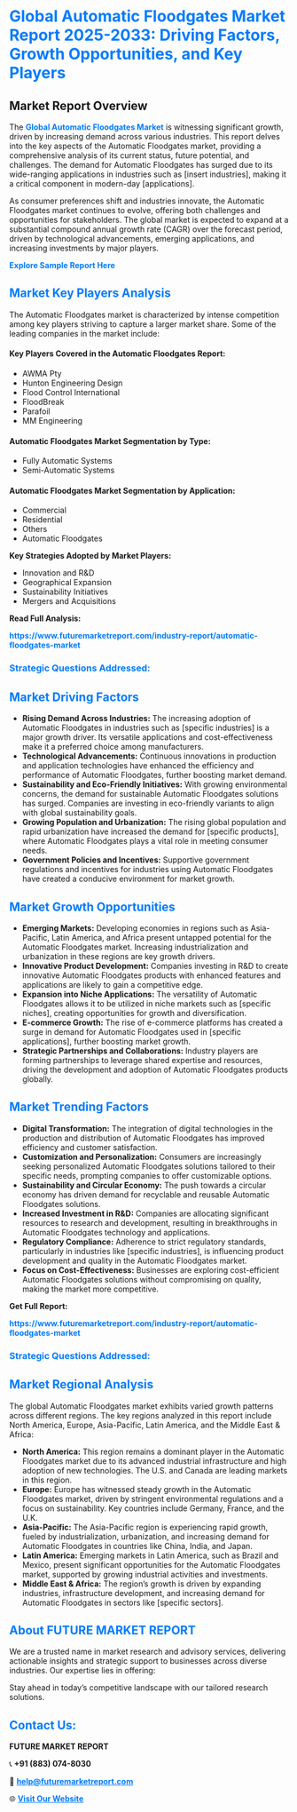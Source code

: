 <h1 style="color: #007BFF;">Global Automatic Floodgates Market Report 2025-2033: Driving Factors, Growth Opportunities, and Key Players</h1>

<section id="overview">
<h2>Market Report Overview</h2>
<p>The <a href="https://www.futuremarketreport.com/industry-report/automatic-floodgates-market" style="color: #007BFF; text-decoration: none;"><strong>Global Automatic Floodgates Market</strong></a> is witnessing significant growth, driven by increasing demand across various industries. This report delves into the key aspects of the Automatic Floodgates market, providing a comprehensive analysis of its current status, future potential, and challenges. The demand for Automatic Floodgates has surged due to its wide-ranging applications in industries such as [insert industries], making it a critical component in modern-day [applications].</p>
<p>As consumer preferences shift and industries innovate, the Automatic Floodgates market continues to evolve, offering both challenges and opportunities for stakeholders. The global market is expected to expand at a substantial compound annual growth rate (CAGR) over the forecast period, driven by technological advancements, emerging applications, and increasing investments by major players.</p>
</section>

<section id="overview">
<p><a href="https://www.futuremarketreport.com/request-sample/reportId=124775" style="color: #007BFF; text-decoration: none;"><strong>Explore Sample Report Here</strong></a></p>
</section>

<section id="key-players">
<h2 style="color: #007BFF;">Market Key Players Analysis</h2>
<p>The Automatic Floodgates market is characterized by intense competition among key players striving to capture a larger market share. Some of the leading companies in the market include:</p>
<h4>Key Players Covered in the Automatic Floodgates Report:</h4>
<ul><li>AWMA Pty</li><li>Hunton Engineering Design</li><li>Flood Control International</li><li>FloodBreak</li><li>Parafoil</li><li>MM Engineering</li></ul>
<h4>Automatic Floodgates Market Segmentation by Type:</h4>
<ul><li>Fully Automatic Systems</li><li>Semi-Automatic Systems</li></ul>

<h4>Automatic Floodgates Market Segmentation by Application:</h4>
<ul><li>Commercial</li><li>Residential</li><li>Others</li><li>Automatic Floodgates</li></ul>
<p><strong>Key Strategies Adopted by Market Players:</strong></p>
<ul>
<li>Innovation and R&D</li>
<li>Geographical Expansion</li>
<li>Sustainability Initiatives</li>
<li>Mergers and Acquisitions</li>
</ul>
</section>

<section>
<p><strong>Read Full Analysis: </strong></p><a href="https://www.futuremarketreport.com/industry-report/automatic-floodgates-market" style="color: #007BFF; text-decoration: none;"><strong>https://www.futuremarketreport.com/industry-report/automatic-floodgates-market</strong></a>
<h3 style="color: #007BFF;">Strategic Questions Addressed:</h3>
</section>

<section id="driving-factors">
<h2 style="color: #007BFF;">Market Driving Factors</h2>
<ul>
<li><strong>Rising Demand Across Industries:</strong> The increasing adoption of Automatic Floodgates in industries such as [specific industries] is a major growth driver. Its versatile applications and cost-effectiveness make it a preferred choice among manufacturers.</li>
<li><strong>Technological Advancements:</strong> Continuous innovations in production and application technologies have enhanced the efficiency and performance of Automatic Floodgates, further boosting market demand.</li>
<li><strong>Sustainability and Eco-Friendly Initiatives:</strong> With growing environmental concerns, the demand for sustainable Automatic Floodgates solutions has surged. Companies are investing in eco-friendly variants to align with global sustainability goals.</li>
<li><strong>Growing Population and Urbanization:</strong> The rising global population and rapid urbanization have increased the demand for [specific products], where Automatic Floodgates plays a vital role in meeting consumer needs.</li>
<li><strong>Government Policies and Incentives:</strong> Supportive government regulations and incentives for industries using Automatic Floodgates have created a conducive environment for market growth.</li>
</ul>
</section>

<section id="growth-opportunities">
<h2 style="color: #007BFF;">Market Growth Opportunities</h2>
<ul>
<li><strong>Emerging Markets:</strong> Developing economies in regions such as Asia-Pacific, Latin America, and Africa present untapped potential for the Automatic Floodgates market. Increasing industrialization and urbanization in these regions are key growth drivers.</li>
<li><strong>Innovative Product Development:</strong> Companies investing in R&D to create innovative Automatic Floodgates products with enhanced features and applications are likely to gain a competitive edge.</li>
<li><strong>Expansion into Niche Applications:</strong> The versatility of Automatic Floodgates allows it to be utilized in niche markets such as [specific niches], creating opportunities for growth and diversification.</li>
<li><strong>E-commerce Growth:</strong> The rise of e-commerce platforms has created a surge in demand for Automatic Floodgates used in [specific applications], further boosting market growth.</li>
<li><strong>Strategic Partnerships and Collaborations:</strong> Industry players are forming partnerships to leverage shared expertise and resources, driving the development and adoption of Automatic Floodgates products globally.</li>
</ul>
</section>

<section id="trending-factors">
<h2 style="color: #007BFF;">Market Trending Factors</h2>
<ul>
<li><strong>Digital Transformation:</strong> The integration of digital technologies in the production and distribution of Automatic Floodgates has improved efficiency and customer satisfaction.</li>
<li><strong>Customization and Personalization:</strong> Consumers are increasingly seeking personalized Automatic Floodgates solutions tailored to their specific needs, prompting companies to offer customizable options.</li>
<li><strong>Sustainability and Circular Economy:</strong> The push towards a circular economy has driven demand for recyclable and reusable Automatic Floodgates solutions.</li>
<li><strong>Increased Investment in R&D:</strong> Companies are allocating significant resources to research and development, resulting in breakthroughs in Automatic Floodgates technology and applications.</li>
<li><strong>Regulatory Compliance:</strong> Adherence to strict regulatory standards, particularly in industries like [specific industries], is influencing product development and quality in the Automatic Floodgates market.</li>
<li><strong>Focus on Cost-Effectiveness:</strong> Businesses are exploring cost-efficient Automatic Floodgates solutions without compromising on quality, making the market more competitive.</li>
</ul>
</section>

<section>
<p><strong>Get Full Report: </strong></p><a href="https://www.futuremarketreport.com/industry-report/automatic-floodgates-market" style="color: #007BFF; text-decoration: none;"><strong>https://www.futuremarketreport.com/industry-report/automatic-floodgates-market</strong></a>
<h3 style="color: #007BFF;">Strategic Questions Addressed:</h3>
</section>


<section id="regional-analysis">
<h2 style="color: #007BFF;">Market Regional Analysis</h2>
<p>The global Automatic Floodgates market exhibits varied growth patterns across different regions. The key regions analyzed in this report include North America, Europe, Asia-Pacific, Latin America, and the Middle East & Africa:</p>
<ul>
<li><strong>North America:</strong> This region remains a dominant player in the Automatic Floodgates market due to its advanced industrial infrastructure and high adoption of new technologies. The U.S. and Canada are leading markets in this region.</li>
<li><strong>Europe:</strong> Europe has witnessed steady growth in the Automatic Floodgates market, driven by stringent environmental regulations and a focus on sustainability. Key countries include Germany, France, and the U.K.</li>
<li><strong>Asia-Pacific:</strong> The Asia-Pacific region is experiencing rapid growth, fueled by industrialization, urbanization, and increasing demand for Automatic Floodgates in countries like China, India, and Japan.</li>
<li><strong>Latin America:</strong> Emerging markets in Latin America, such as Brazil and Mexico, present significant opportunities for the Automatic Floodgates market, supported by growing industrial activities and investments.</li>
<li><strong>Middle East & Africa:</strong> The region’s growth is driven by expanding industries, infrastructure development, and increasing demand for Automatic Floodgates in sectors like [specific sectors].</li>
</ul>
</section>

<footer>
<h2 style="color: #007BFF;">About FUTURE MARKET REPORT</h2>
<p>We are a trusted name in market research and advisory services, delivering actionable insights and strategic support to businesses across diverse industries. Our expertise lies in offering:</p>

<p>Stay ahead in today’s competitive landscape with our tailored research solutions.</p>

<h2 style="color: #007BFF;">Contact Us:</h2>
<p><strong>FUTURE MARKET REPORT</strong></p>
<p>📞 <strong>+91 (883) 074-8030</strong></p>
<p>📧 <strong><a href="mailto:help@futuremarketreport.com" style="color: #007BFF;">help@futuremarketreport.com</a></strong></p>
<p>🌐 <strong><a href="https://www.futuremarketreport.com/" style="color: #007BFF;">Visit Our Website</a></strong></p>
</footer>